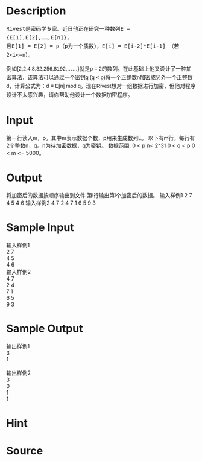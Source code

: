 
# Description

<div class="content"><pre class="line mt-10 q-content" style="white-space: pre-wrap; word-wrap: break-word; font-size: 14px; line-height: 23px;">Rivest是密码学专家。近日他正在研究一种数列E = {E[1],E[2],……,E[n]}，<br/>且E[1] = E[2] = p（p为一个质数），E[i] = E[i-2]*E[i-1] （若2&lt;i&lt;=n）。<br/></pre>
<div style="font-family: Arial; font-size: 14px; line-height: 23px;">例如{2,2,4,8,32,256,8192,……}就是p = 2的数列。在此基础上他又设计了一种加密算法，该算法可以通过一个密钥q (q &lt; p)将一个正整数n加密成另外一个正整数d，计算公式为：d = E[n] mod q。现在Rivest想对一组数据进行加密，但他对程序设计不太感兴趣，请你帮助他设计一个数据加密程序。</div></div>

# Input

<div class="content"><p>第一行读入m，p。其中m表示数据个数，p用来生成数列E。 以下有m行，每行有2个整数n，q。n为待加密数据，q为密钥。 数据范围:  0 &lt; p n&lt; 2^31 0 &lt; q &lt; p 0 &lt; m &lt;= 5000。</p></div>

# Output

<div class="content"><p>将加密后的数据按顺序输出到文件 第i行输出第i个加密后的数据。  输入样例1 2 7 4 5 4 6  输入样例2 4 7 2 4 7 1 6 5 9 3</p></div>

# Sample Input

<div class="content"><span class="sampledata">输入样例1 <br/>
2 7 <br/>
4 5 <br/>
4 6 <br/>
输入样例2 <br/>
4 7 <br/>
2 4 <br/>
7 1 <br/>
6 5 <br/>
9 3 </span></div>

# Sample Output

<div class="content"><span class="sampledata">输出样例1<br/>
3<br/>
1<br/>
<br/>
输出样例2<br/>
3<br/>
0<br/>
1<br/>
1</span></div>

# Hint

<div class="content"><p></p></div>

# Source

<div class="content"><p><a href="problemset.php?search="></a></p></div>

